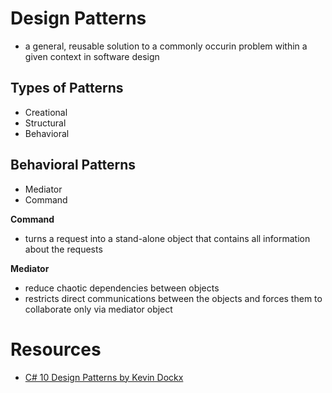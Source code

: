 # Design Patterns
- a general, reusable solution to a commonly occurin problem within a given context in software design

## Types of Patterns
- Creational
- Structural
- Behavioral


## Behavioral Patterns
- Mediator
- Command

**Command**
- turns a request into a stand-alone object that contains all information about the requests

**Mediator**
- reduce chaotic dependencies between objects
- restricts direct communications between the objects and forces them to collaborate only via mediator object


# Resources
- [C# 10 Design Patterns by Kevin Dockx](https://app.pluralsight.com/library/courses/c-sharp-10-design-patterns/table-of-contents)